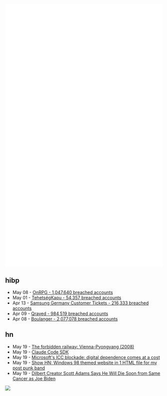 ![Metrics](https://raw.githubusercontent.com/phixion/phixion/master/metrics.svg)

## hibp

<!--
for https://github.com/phixion/phixion/blob/main/.github/workflows/feeds.yml
-->
<!--START_SECTION:haveibeenpwnd-->
- May 08 - [OnRPG - 1,047,640 breached accounts](https://haveibeenpwned.com/PwnedWebsites#OnRPG)
- May 01 - [TehetségKapu - 54,357 breached accounts](https://haveibeenpwned.com/PwnedWebsites#TehetsegKapu)
- Apr 13 - [Samsung Germany Customer Tickets - 216,333 breached accounts](https://haveibeenpwned.com/PwnedWebsites#SamsungGermany)
- Apr 09 - [Qraved - 984,519 breached accounts](https://haveibeenpwned.com/PwnedWebsites#Qraved)
- Apr 08 - [Boulanger - 2,077,078 breached accounts](https://haveibeenpwned.com/PwnedWebsites#Boulanger)
<!--END_SECTION:haveibeenpwnd-->

## hn

<!--
for https://github.com/phixion/phixion/blob/main/.github/workflows/feeds.yml
-->
<!--START_SECTION:hn-->
- May 19 - [The forbidden railway: Vienna-Pyongyang (2008)](http://vienna-pyongyang.blogspot.com/2008/04/how-everything-began.html)
- May 19 - [Claude Code SDK](https://docs.anthropic.com/en/docs/claude-code/sdk)
- May 19 - [Microsoft's ICC blockade: digital dependence comes at a cost](https://www.techzine.eu/news/privacy-compliance/131536/microsofts-icc-blockade-digital-dependence-comes-at-a-cost/)
- May 19 - [Show HN: Windows 98 themed website in 1 HTML file for my post punk band](https://corp.band)
- May 19 - [Dilbert Creator Scott Adams Says He Will Die Soon from Same Cancer as Joe Biden](https://www.thewrap.com/dilbert-scott-adams-prostate-cancer-biden/)
<!--END_SECTION:hn-->

<!--
for https://yhype.me
-->
![](https://hit.yhype.me/github/profile?user_id=13013670)
